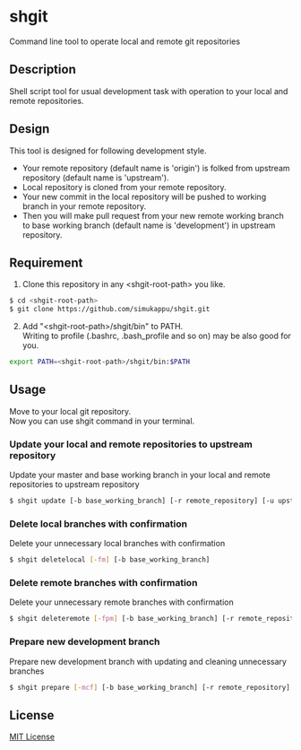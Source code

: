 # shgit
Command line tool to operate local and remote git repositories

## Description
Shell script tool for usual development task with operation to your local and remote repositories.  

## Design
This tool is designed for following development style.
* Your remote repository (default name is 'origin') is folked from upstream repository (default name is 'upstream').
* Local repository is cloned from your remote repository.
* Your new commit in the local repository will be pushed to working branch in your remote repository.
* Then you will make pull request from your new remote working branch to base working branch (default name is 'development') in upstream repository.

## Requirement
1. Clone this repository in any \<shgit-root-path\> you like.
```sh
$ cd <shgit-root-path>  
$ git clone https://github.com/simukappu/shgit.git
```

2. Add "\<shgit-root-path\>/shgit/bin" to PATH.  
Writing to profile (.bashrc, .bash_profile and so on) may be also good for you.
```sh
export PATH=<shgit-root-path>/shgit/bin:$PATH
```

## Usage
Move to your local git repository.  
Now you can use shgit command in your terminal.

### Update your local and remote repositories to upstream repository
Update your master and base working branch in your local and remote repositories to upstream repository
```sh
$ shgit update [-b base_working_branch] [-r remote_repository] [-u upstream_repository]
```

### Delete local branches with confirmation
Delete your unnecessary local branches with confirmation
```sh
$ shgit deletelocal [-fm] [-b base_working_branch]
```

### Delete remote branches with confirmation
Delete your unnecessary remote branches with confirmation
```sh
$ shgit deleteremote [-fpm] [-b base_working_branch] [-r remote_repository]
```

### Prepare new development branch
Prepare new development branch with updating and cleaning unnecessary branches
```sh
$ shgit prepare [-mcf] [-b base_working_branch] [-r remote_repository] [-u upstream_repository]
```

## License
[MIT License](https://github.com/simukappu/shgit/blob/master/LICENSE)
